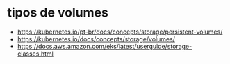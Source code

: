 # tipos de volumes
- https://kubernetes.io/pt-br/docs/concepts/storage/persistent-volumes/
- https://kubernetes.io/docs/concepts/storage/volumes/
- https://docs.aws.amazon.com/eks/latest/userguide/storage-classes.html

